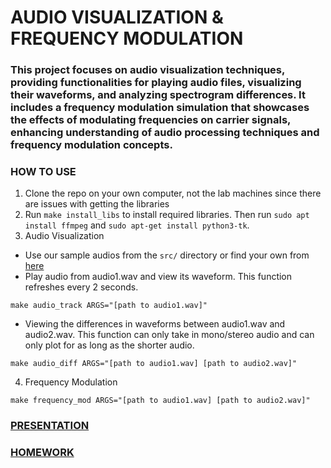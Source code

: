 # AUDIO VISUALIZATION & FREQUENCY MODULATION

### This project focuses on audio visualization techniques, providing functionalities for playing audio files, visualizing their waveforms, and analyzing spectrogram differences. It includes a frequency modulation simulation that showcases the effects of modulating frequencies on carrier signals, enhancing understanding of audio processing techniques and frequency modulation concepts.

### HOW TO USE
1. Clone the repo on your own computer, not the lab machines since there are issues with getting the libraries
2. Run ```make install_libs``` to install required libraries. Then run  ```sudo apt install ffmpeg``` and ```sudo apt-get install python3-tk```.
3. Audio Visualization
- Use our sample audios from the ```src/``` directory or find your own from [here](https://soundbible.com/)
- Play audio from audio1.wav and view its waveform. This function refreshes every 2 seconds. 

```make audio_track ARGS="[path to audio1.wav]"``` 
  
- Viewing the differences in waveforms between audio1.wav and audio2.wav.  This function can only take in mono/stereo audio and can only plot for as long as the shorter audio. 

```make audio_diff ARGS="[path to audio1.wav] [path to audio2.wav]"```
  
4. Frequency Modulation

```make frequency_mod ARGS="[path to audio1.wav] [path to audio2.wav]"```

### [PRESENTATION](PRESENTATION.md)

### [HOMEWORK](HOMEWORK.md)
